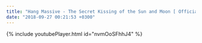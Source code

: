 ```yaml
---
title: "Hang Massive - The Secret Kissing of the Sun and Moon [ Official Video ]"
date: "2018-09-27 00:21:53 +0300"
---
```


<!-- excerpt -->

{% include youtubePlayer.html id="nvmOoSFhhJ4" %}
